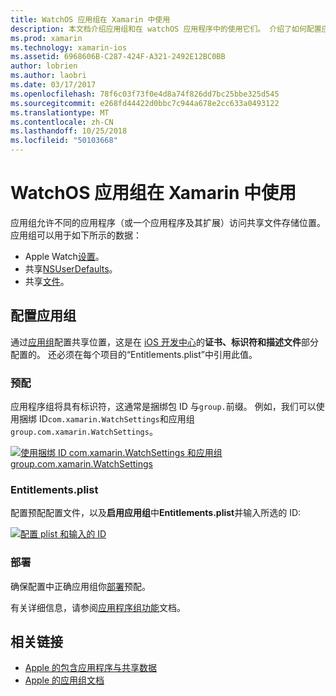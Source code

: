 ```yaml
---
title: WatchOS 应用组在 Xamarin 中使用
description: 本文档介绍应用组和在 watchOS 应用程序中的使用它们。 介绍了如何配置应用组，预配要求、 Entitlements.plist 注意事项和部署。
ms.prod: xamarin
ms.technology: xamarin-ios
ms.assetid: 6968606B-C287-424F-A321-2492E12BC0BB
author: lobrien
ms.author: laobri
ms.date: 03/17/2017
ms.openlocfilehash: 78f6c03f73f0e4d8a74f826dd7bc25bbe325d545
ms.sourcegitcommit: e268fd44422d0bbc7c944a678e2cc633a0493122
ms.translationtype: MT
ms.contentlocale: zh-CN
ms.lasthandoff: 10/25/2018
ms.locfileid: "50103668"
---
```

# <a name="working-with-watchos-app-groups-in-xamarin"></a>WatchOS 应用组在 Xamarin 中使用


应用组允许不同的应用程序（或一个应用程序及其扩展）访问共享文件存储位置。 应用组可以用于如下所示的数据：

- Apple Watch[设置](~/ios/watchos/app-fundamentals/settings.md)。
- 共享[NSUserDefaults](~/ios/watchos/app-fundamentals/parent-app.md#nsuserdefaults)。
- 共享[文件](~/ios/watchos/app-fundamentals/parent-app.md#files)。

## <a name="configure-an-app-group"></a>配置应用组

通过[应用组](https://developer.apple.com/library/ios/documentation/Miscellaneous/Reference/EntitlementKeyReference/Chapters/EnablingAppSandbox.html#//apple_ref/doc/uid/TP40011195-CH4-SW19)配置共享位置，这是在 [iOS 开发中心](https://developer.apple.com/devcenter/ios/)的**证书、标识符和描述文件**部分配置的。 还必须在每个项目的“Entitlements.plist”中引用此值。

### <a name="provisioning"></a>预配

应用程序组将具有标识符，这通常是捆绑包 ID 与`group.`前缀。 例如，我们可以使用捆绑 ID`com.xamarin.WatchSettings`和应用组`group.com.xamarin.WatchSettings`。

[![](app-groups-images/app-group-sml.png "使用捆绑 ID com.xamarin.WatchSettings 和应用组 group.com.xamarin.WatchSettings")](app-groups-images/app-group.png#lightbox)

### <a name="entitlementsplist"></a>Entitlements.plist

配置预配配置文件，以及**启用应用组**中**Entitlements.plist**并输入所选的 ID:

[![](app-groups-images/entitlements-sml.png "配置 plist 和输入的 ID")](app-groups-images/entitlements.png#lightbox)


### <a name="deployment"></a>部署

确保配置中正确应用组你[部署](~/ios/watchos/deploy-test/index.md#App_Groups)预配。


有关详细信息，请参阅[应用程序组功能](~/ios/deploy-test/provisioning/capabilities/app-groups-capabilities.md)文档。


## <a name="related-links"></a>相关链接

- [Apple 的包含应用程序与共享数据](https://developer.apple.com/library/ios/documentation/General/Conceptual/ExtensibilityPG/ExtensionScenarios.html)
- [Apple 的应用组文档](https://developer.apple.com/library/ios/documentation/Miscellaneous/Reference/EntitlementKeyReference/Chapters/EnablingAppSandbox.html#//apple_ref/doc/uid/TP40011195-CH4-SW19)
